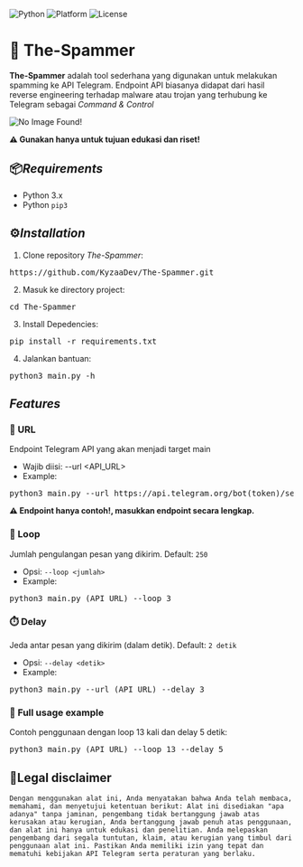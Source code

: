 ![Python](https://img.shields.io/badge/python-3.6%2B-blue)
![Platform](https://img.shields.io/badge/platform-linux%20%7C%20windows%20%7C%20termux-lightgrey)
![License](https://img.shields.io/badge/license-MIT-green)


# 🧨 The-Spammer
**The-Spammer** adalah tool sederhana yang digunakan untuk melakukan spamming ke API Telegram. Endpoint API biasanya didapat dari hasil reverse engineering terhadap malware atau trojan yang terhubung ke Telegram sebagai *Command & Control*


![No Image Found!](https://i.imgur.com/cpzIBOs.png?maxwidth=520&shape=thumb&fidelity=high)

**⚠️ Gunakan hanya untuk tujuan edukasi dan riset!**

## 📦*Requirements*
- Python 3.x
- Python ```pip3```


## ⚙️*Installation*
1. Clone repository *The-Spammer*:
<pre lang="markdown">https://github.com/KyzaaDev/The-Spammer.git</pre>

2. Masuk ke directory project:
<pre lang="markdown">cd The-Spammer</pre>

3. Install Depedencies:
<pre lang="markdown">pip install -r requirements.txt</pre>

4. Jalankan bantuan:
<pre lang="markdown">python3 main.py -h</pre>

## *Features*
### 🔗 URL
Endpoint Telegram API yang akan menjadi target main
- Wajib diisi: --url <API_URL>
- Example: 
<pre lang="markdown">python3 main.py --url https://api.telegram.org/bot(token)/sendMessage?chat_id=(id)&text=</pre>

**⚠️ Endpoint hanya contoh!, masukkan endpoint secara lengkap.**


### 🔁 Loop
Jumlah pengulangan pesan yang dikirim. Default: ```250```
- Opsi: ```--loop <jumlah>```
- Example: 
<pre lang="markdown">python3 main.py (API_URL) --loop 3</pre>

### ⏱️ Delay
Jeda antar pesan yang dikirim (dalam detik). Default: ```2 detik```
- Opsi: ```--delay <detik>```
- Example: 
<pre lang="markdown">python3 main.py --url (API_URL) --delay 3</pre>

### 🧪 Full usage example
Contoh penggunaan dengan loop 13 kali dan delay 5 detik:
<pre lang="markdown">python3 main.py (API_URL) --loop 13 --delay 5</pre>

## 📜Legal disclaimer
```Dengan menggunakan alat ini, Anda menyatakan bahwa Anda telah membaca, memahami, dan menyetujui ketentuan berikut: Alat ini disediakan "apa adanya" tanpa jaminan, pengembang tidak bertanggung jawab atas kerusakan atau kerugian, Anda bertanggung jawab penuh atas penggunaan, dan alat ini hanya untuk edukasi dan penelitian. Anda melepaskan pengembang dari segala tuntutan, klaim, atau kerugian yang timbul dari penggunaan alat ini. Pastikan Anda memiliki izin yang tepat dan mematuhi kebijakan API Telegram serta peraturan yang berlaku.```